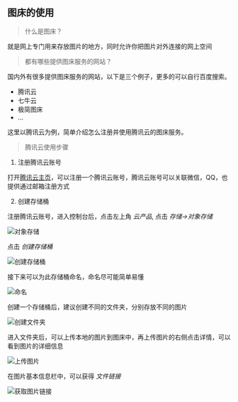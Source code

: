 
## 图床的使用

> 什么是图床？

就是网上专门用来存放图片的地方，同时允许你把图片对外连接的网上空间

> 都有哪些提供图床服务的网站？

国内外有很多提供图床服务的网站，以下是三个例子，更多的可以自行百度搜索。

* 腾讯云
* 七牛云
* 极简图床
* ...

这里以腾讯云为例，简单介绍怎么注册并使用腾讯云的图床服务。

> 腾讯云使用步骤

1. 注册腾讯云账号

打开[腾讯云主页]("https://cloud.tencent.com/")，可以注册一个腾讯云账号，腾讯云账号可以关联微信，QQ，也提供通过邮箱注册方式

2. 创建存储桶

注册腾讯云账号，进入控制台后，点击左上角 _云产品_, 点击 _存储->对象存储_

![对象存储](https://ld-1257319773.cos.ap-beijing.myqcloud.com/wiki/yun/yun00.png)

点击 _创建存储桶_

![创建存储桶](https://ld-1257319773.cos.ap-beijing.myqcloud.com/wiki/yun/yun1.png)

接下来可以为此存储桶命名，命名尽可能简单易懂

![命名](https://ld-1257319773.cos.ap-beijing.myqcloud.com/wiki/yun/yun2.png)

创建一个存储桶后，建议创建不同的文件夹，分别存放不同的图片

![创建文件夹](https://ld-1257319773.cos.ap-beijing.myqcloud.com/wiki/yun/yun3.png)

进入文件夹后，可以上传本地的图片到图床中，再上传图片的右侧点击详情，可以看到图片的详细信息

![上传图片](https://ld-1257319773.cos.ap-beijing.myqcloud.com/wiki/yun/yun4.png)

在图片基本信息栏中，可以获得 _文件链接_

![获取图片链接](https://ld-1257319773.cos.ap-beijing.myqcloud.com/wiki/yun/yun5.png)

